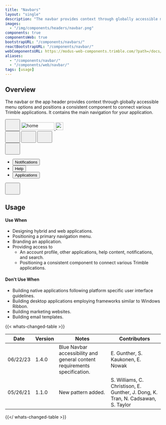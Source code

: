 ```yaml
---
title: "Navbars"
layout: "single"
description: "The navbar provides context through globally accessible menu options."
images:
  - "/img/components/headers/navbar.png"
components: true
componentsWeb: true
bootstrapURL: "/components/navbars/"
reactBootstrapURL: "/components/navbar/"
webComponentsURL: https://modus-web-components.trimble.com/?path=/docs/components-navbar--default
aliases:
  - "/components/navbar/"
  - "/components/web/navbar/"
tags: [usage]
---
```


## Overview

The navbar or the app header provides context through globally accessible menu options and positions a consistent component to connect various Trimble applications. It contains the main navigation for your application.

<!-- prettier-ignore-start -->
<nav class="navbar nav navbar-expand-sm modus-header border">
  <button class="btn btn-lg btn-icon-only btn-text-dark p-2" id="menuButton" data-modus-item="menu-btn" href="#overview" data-toggle="#" type="button">
    <svg class="" width="32" height="32" fill="currentColor">
          <use xlink:href="/modus-solid-icons.svg#menu" /></svg>
  </button>
  <a href="#navbar-example" class="navbar-brand mr-auto ml-2">
    <img src="https://modus-bootstrap.trimble.com/img/trimble-logo.svg" width="107" height="25" class="img-fluid d-none d-sm-block" alt="home">
    <img src="https://modus-bootstrap.trimble.com/img/trimble-icon.svg" class="d-block d-sm-none" height="25" width="25" alt="home">
  </a>
  <div class="collapse navbar-collapse">
    <div class="navbar-nav ml-auto">
      <button type="button" class="btn btn-lg btn-icon-only btn-text-dark ml-2 p-2" data-toggle="tooltip"
         data-placement="bottom" title="Notifications">
        <svg class="" width="32" height="32" fill="currentColor">
          <use xlink:href="/modus-solid-icons.svg#notifications" /></svg>
      </button>
      <button type="button" class="btn btn-lg btn-icon-only btn-text-dark ml-2 p-2" data-toggle="tooltip"
         data-placement="bottom" title="Help">
        <svg class="" width="32" height="32" fill="currentColor">
          <use xlink:href="/modus-solid-icons.svg#help" /></svg>
      </button>
      <button type="button" class="btn btn-lg btn-icon-only btn-text-dark ml-2 p-2" data-toggle="tooltip"
         data-placement="bottom" title="Applications">
        <svg class="" width="32" height="32" fill="currentColor">
          <use xlink:href="/modus-solid-icons.svg#apps" /></svg>
      </button>
    </div>
  </div>

  <div class="dropdown d-block d-md-none">
  <button type="button" data-toggle="dropdown" aria-label="Expand Menu" class="btn btn-lg btn-icon-only btn-text-dark d-block d-sm-none p-2" aria-expanded="false">
    <svg width="32" height="32" fill="currentColor">
          <use xlink:href="/modus-solid-icons.svg#more-vertical" /></svg>
  </button>
  <ul class="dropdown-menu">
    <li class="bg-tranparent">
      <a class="dropdown-item" href="#">
        <button type="button" class="btn bg-transparent pl-0 border-0">
          Notifications
        </button>
      </a>
    <li>
      <a class="dropdown-item" href="#">
        <button type="button" class="btn bg-transparent pl-0 border-0">
          Help
        </button>
      </a>
    <li>
      <a class="dropdown-item" href="#">
        <button type="button" class="btn bg-transparent pl-0 border-0">
          Applications
        </button>
        </a>
      </li>
    </ul>
  </div>
  <button type="button" class="btn btn-lg btn-icon-only btn-text-dark border-white ml-2 border-0 p-2"
         data-toggle="tooltip" data-placement="bottom" data-html="true"
         title="<div class=text-left>MyTrimble<br>Stephanie Carter<br>stephanie_carter@example.com</div>">
         <svg class="" width="32" height="32" fill="currentColor">
          <use xlink:href="/modus-solid-icons.svg#person-account" /></svg>
  </button>
</nav>
<!-- prettier-ignore-end -->

<!-- enable tooltips everywhere -->
<script>
$(function () {
  $('[data-toggle="tooltip"]').tooltip()
});
</script>
<style>
html[data-theme="dark"] main .navbar-brand img {
  filter: brightness(0) invert(1);
}

html[data-theme="dark"] main .navbar button i {
  filter: brightness(0) invert(1);
}
</style>

## Usage

#### Use When

- Designing hybrid and web applications.
- Positioning a primary navigation menu.
- Branding an application.
- Providing access to
  - An account profile, other applications, help content, notifications, and search.
  - Positioning a consistent component to connect various Trimble applications.

#### Don't Use When

- Building native applications following platform specific user interface guidelines.
- Building desktop applications employing frameworks similar to Windows Ribbon.
- Building marketing websites.
- Building email templates.

{{< whats-changed-table >}}

| Date     | Version | Notes                                                                     | Contributors                                                                     |
| -------- | ------- | ------------------------------------------------------------------------- | -------------------------------------------------------------------------------- |
| 06/22/23 | 1.4.0   | Blue Navbar accessibility and general content requirements specification. | E. Gunther, S. Kaukonen, E. Nowak                                                |
| 05/26/21 | 1.1.0   | New pattern added.                                                        | S. Williams, C. Christison, E. Gunther, J. Dong, K. Tran, N. Cadsawan, S. Taylor |

{{</ whats-changed-table >}}
